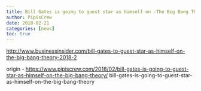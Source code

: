 ```yaml
---
title: Bill Gates is going to guest star as himself on -The Big Bang Theory-
author: PipisCrew
date: 2018-02-21
categories: [news]
toc: true
---
```


http://www.businessinsider.com/bill-gates-to-guest-star-as-himself-on-the-big-bang-theory-2018-2

origin - https://www.pipiscrew.com/2018/02/bill-gates-is-going-to-guest-star-as-himself-on-the-big-bang-theory/ bill-gates-is-going-to-guest-star-as-himself-on-the-big-bang-theory